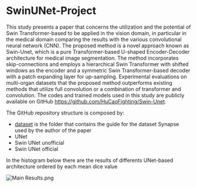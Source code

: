 # SwinUNet-Project
This study presents a paper that concerns the utilization and the potential of Swin Transformer-based to be applied in the vision domain, in particular in the medical domain comparing the results with the various convolutional neural network (CNN). The proposed method is a novel approach known as Swin-Unet, which is a pure Transformer-based U-shaped Encoder-Decoder architecture for medical image segmentation. The method incorporates skip-connections and employs a hierarchical Swin Transformer with shifted windows as the encoder and a symmetric Swin Transformer-based decoder with a patch expanding layer for up-sampling. Experimental evaluations on multi-organ datasets that the proposed method outperforms existing methods that utilize full convolution or a combination of transformer and convolution. The codes and trained models used in this study are publicly available on GitHub https://github.com/HuCaoFighting/Swin-Unet.

The GitHub repository structure is composed by:

- [dataset](https://github.com/tommasogattari/Progetto-SwinUNet/tree/main/dataset) is the folder that contains the guide for the dataset Synapse used by the author of the paper
- UNet 
- Swin UNet unofficial 
- Swin UNet official 

In the histogram below there are the results of differents UNet-based architecture ordered by each mean dice value

![Main Results.png](https://github.com/tommasogattari/Progetto-SwinUNet/blob/main/Main%20Results.png)

